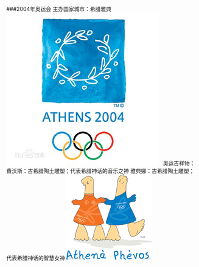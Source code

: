 ###2004年奥运会
主办国家城市：希腊雅典
&nbsp;
![](images/2004-2.jpg)
&nbsp;
奥运吉祥物：
費沃斯：古希腊陶土雕塑；代表希腊神话的音乐之神
雅典娜：古希腊陶土雕塑；代表希腊神话的智慧女神
![](images/2004.png)